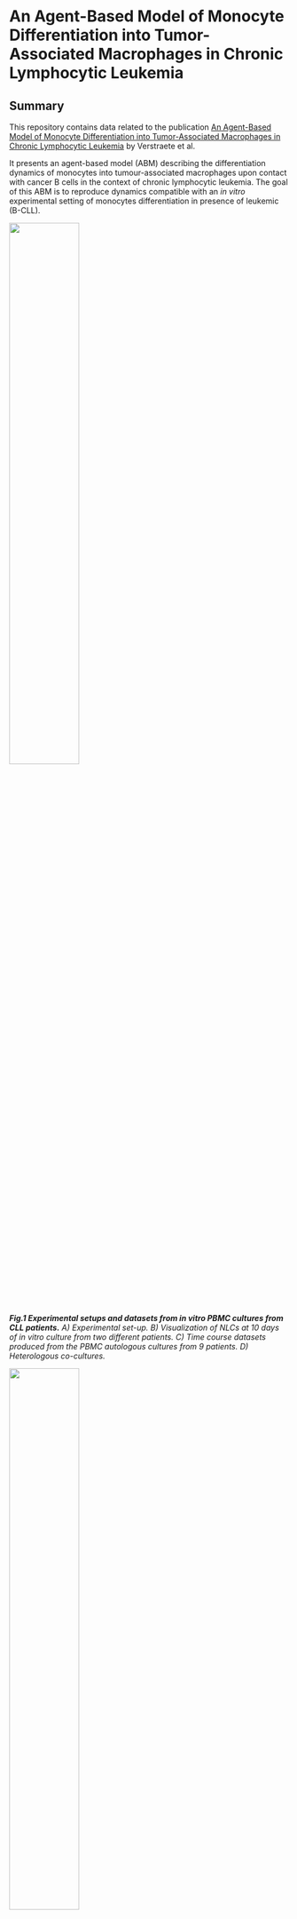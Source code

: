 # An Agent-Based Model of Monocyte Differentiation into Tumor-Associated Macrophages in Chronic Lymphocytic Leukemia

## Summary

This repository contains data related to the publication [An Agent-Based Model of Monocyte Differentiation into Tumor-Associated Macrophages in Chronic Lymphocytic Leukemia](https://www.biorxiv.org/content/10.1101/2021.12.17.473137v3) by Verstraete et al. 

It presents an agent-based model (ABM) describing the differentiation dynamics of monocytes into tumour-associated macrophages upon contact with cancer B cells in the context of chronic lymphocytic leukemia. The goal of this ABM is to reproduce dynamics compatible with an *in vitro* experimental setting of monocytes differentiation in presence of leukemic (B-CLL).

<img src="https://github.com/VeraPancaldiLab/Agent-Based-Model-of-NLC-in-CLL/tree/main/images/Figure1-edit2-01.png" width="50%" height="50%">

_**Fig.1 Experimental setups and datasets from in vitro PBMC cultures from CLL patients.** A) Experimental set-up. B) Visualization of NLCs at 10 days of in vitro culture from two different patients. C) Time course datasets produced from the PBMC autologous cultures from 9 patients. D) Heterologous co-cultures._

<img src="https://github.com/VeraPancaldiLab/Agent-Based-Model-of-NLC-in-CLL/tree/main/images/Figure1-edit2-01.png" width=50% height=50%>

_**Fig. 2. ABM representations.** A) Netlogo simulation of 5000 cells. B) Schematic diagram of the agents’ states and behaviors._


The model can be run online at [https://www.netlogoweb.org/](https://www.netlogoweb.org/). To do this: 
- download the NetLogo model [here](https://github.com/VeraPancaldiLab/Agent-Based-Model-of-NLC-in-CLL/blob/main/netlogo/ABM_NLC_CLL.nlogo) (`right click` the `Raw` button at the top of the file, select `Save Link As…`, choose the location on your computer where you want to save the file, and select `Save`).
- go at [https://www.netlogoweb.org/](https://www.netlogoweb.org/) and click on NetLogo Web
- upload the model
- click `setup` and `go`.

## Project organisation

- **netlogo** source file for the agent-based model.
- **openmole** source files for exploring the model on the OpenMOLE platform https://openmole.org
- **figures** exploration outputs and source files used to generate the figures and analysis of the related publication
